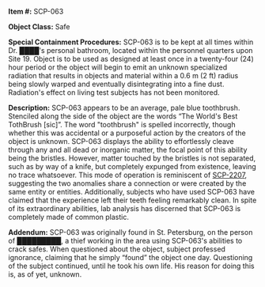 **Item #:** SCP-063

**Object Class:** Safe

**Special Containment Procedures:** SCP-063 is to be kept at all times within Dr. ████'s personal bathroom, located within the personnel quarters upon Site 19. Object is to be used as designed at least once in a twenty-four (24) hour period or the object will begin to emit an unknown specialized radiation that results in objects and material within a 0.6 m (2 ft) radius being slowly warped and eventually disintegrating into a fine dust. Radiation's effect on living test subjects has not been monitored.

**Description:** SCP-063 appears to be an average, pale blue toothbrush. Stenciled along the side of the object are the words “The World's Best TothBrush \[sic\]”. The word "toothbrush" is spelled incorrectly, though whether this was accidental or a purposeful action by the creators of the object is unknown. SCP-063 displays the ability to effortlessly cleave through any and all dead or inorganic matter, the focal point of this ability being the bristles. However, matter touched by the bristles is not separated, such as by way of a knife, but completely expunged from existence, leaving no trace whatsoever. This mode of operation is reminiscent of [SCP-2207](/scp-2207), suggesting the two anomalies share a connection or were created by the same entity or entities. Additionally, subjects who have used SCP-063 have claimed that the experience left their teeth feeling remarkably clean. In spite of its extraordinary abilities, lab analysis has discerned that SCP-063 is completely made of common plastic.

**Addendum:** SCP-063 was originally found in St. Petersburg, on the person of █████████, a thief working in the area using SCP-063's abilities to crack safes. When questioned about the object, subject professed ignorance, claiming that he simply “found” the object one day. Questioning of the subject continued, until he took his own life. His reason for doing this is, as of yet, unknown.